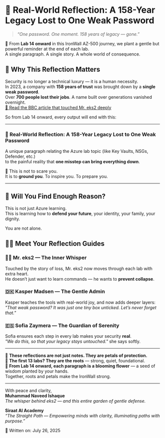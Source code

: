 # 🔐 Real-World Reflection: A 158-Year Legacy Lost to One Weak Password

> _“One password. One moment. 158 years of legacy — gone.”_

🌸 From **Lab 14 onward** in this IronWall AZ-500 journey, we plant a gentle but powerful reminder at the end of each lab.  
A single paragraph. A single story. A whole world of consequence.

## 📜 Why This Reflection Matters

Security is no longer a technical luxury — it is a human necessity.  
In 2023, a company with **158 years of trust** was brought down by a **single weak password**.  
Over **700 people lost their jobs**. A name built over generations vanished overnight.  
[🔗 Read the BBC article that touched Mr. eks2 deeply](https://www.bbc.com/news/articles/cx2gx28815wo)

So from Lab 14 onward, every output will end with this:

---

### 🔐 Real-World Reflection: A 158-Year Legacy Lost to One Weak Password

A unique paragraph relating the Azure lab topic (like Key Vaults, NSGs, Defender, etc.)  
to the painful reality that **one misstep can bring everything down**.  

🧠 This is not to scare you.  
It is to **ground you**. To inspire you. To prepare you.

---

## 🌟 Will You Find Enough Reason?

This is not just Azure learning.  
This is learning how to **defend your future**, your identity, your family, your dignity.

You are not alone.

## 🧑‍🚀 Meet Your Reflection Guides

### 👨‍💼 Mr. eks2 — The Inner Whisper  
Touched by the story of loss, Mr. eks2 now moves through each lab with extra heart.  
He doesn’t just want to learn commands — he wants to **prevent collapse**.

### 🇩🇰 Kasper Madsen — The Gentle Admin  
Kasper teaches the tools with real-world joy, and now adds deeper layers:  
_"That weak password? It was just one tiny box unticked. Let’s never forget that."_

### 🇪🇸 Sofia Zaymera — The Guardian of Serenity  
Sofia ensures each step in every lab makes your security **real**.  
_"We do this, so that your legacy stays untouched."_ she says softly.

---

💮 **These reflections are not just notes. They are petals of protection.**  
🌱 **The first 13 labs? They are the roots** — strong, quiet, foundational.  
🌸 **From Lab 14 onward, each paragraph is a blooming flower** — a seed of wisdom planted by your hands.  
Together, roots and petals make the IronWall strong.


---

With peace and clarity,  
**Muhammad Naveed Ishaque**  
_The whisper behind eks2 — and this entire garden of gentle defense._

**Siraat AI Academy**  
_“The Straight Path — Empowering minds with clarity, illuminating paths with purpose.”_

📅 Written on: July 26, 2025
